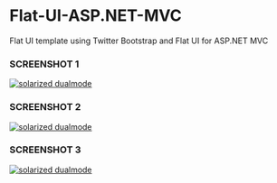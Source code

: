Flat-UI-ASP.NET-MVC
===================

Flat UI template using Twitter Bootstrap and Flat UI for ASP.NET MVC



### SCREENSHOT 1

[![solarized dualmode](https://raw.github.com/yrshaikh/Flat-UI-Template-ASP.NET-MVC/master/screenshots/Flat-UI-3.png)](#features)

### SCREENSHOT 2

[![solarized dualmode](https://raw.github.com/yrshaikh/Flat-UI-Template-ASP.NET-MVC/master/screenshots/Flat-UI.png)](#features)

### SCREENSHOT 3

[![solarized dualmode](https://raw.github.com/yrshaikh/Flat-UI-Template-ASP.NET-MVC/master/screenshots/Flat-UI-2.png)](#features)
